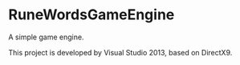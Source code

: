 # RuneWordsGameEngine
A simple game engine.

This project is developed by Visual Studio 2013, based on DirectX9.
